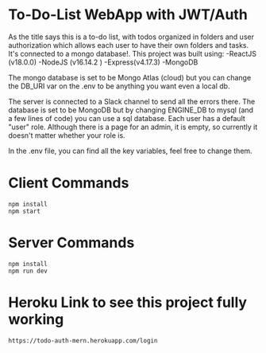 # To-Do-List WebApp with JWT/Auth 
   As the title says this is a to-do list, with todos organized in folders and user authorization which allows each user to have their own folders and tasks. 
   It's connected to a mongo database!. 
   This project was built using: -ReactJS (v18.0.0) -NodeJS (v16.14.2 ) -Express(v4.17.3) -MongoDB
   
   The mongo database is set to be Mongo Atlas (cloud) but you can change the DB_URI var on the .env to be anything you want even a local db.

   The server is connected to a Slack channel to send all the errors there. The database is set to be MongoDB but by changing ENGINE_DB to mysql (and a few lines of code) you can use a sql database. 
   Each user has a default "user" role. Although there is a page for an admin, it is empty, so currently it doesn't matter whether your role is.
   
   In the .env file, you can find all the key variables, feel free to change them. 


# Client Commands
    npm install
    npm start

# Server Commands
    npm install
    npm run dev

# Heroku Link to see this project fully working

    https://todo-auth-mern.herokuapp.com/login